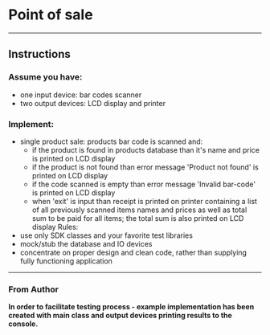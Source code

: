 # Point of sale
---
## Instructions


### Assume you have:
- one input device: bar codes scanner
- two output devices: LCD display and printer
 

### Implement:
* single product sale: products bar code is scanned and:
  - if the product is found in products database than it's name and price is printed on LCD
display
  - if the product is not found than error message 'Product not found' is printed on LCD
display
  - if the code scanned is empty than error message 'Invalid bar-code' is printed on LCD
display
  - when 'exit' is input than receipt is printed on printer containing a list of all previously
scanned items names and prices as well as total sum to be paid for all items; the total sum is
also printed on LCD display
Rules:
* use only SDK classes and your favorite test libraries
* mock/stub the database and IO devices
* concentrate on proper design and clean code, rather than supplying fully functioning
application

---

### From Author

**In order to facilitate testing process - example implementation has been created with main class and output devices printing results to the console.**